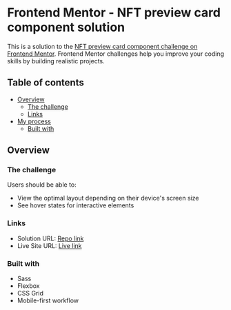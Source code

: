 # Frontend Mentor - NFT preview card component solution

This is a solution to the [NFT preview card component challenge on Frontend Mentor](https://www.frontendmentor.io/challenges/nft-preview-card-component-SbdUL_w0U). Frontend Mentor challenges help you improve your coding skills by building realistic projects.

## Table of contents

- [Overview](#overview)
  - [The challenge](#the-challenge)
  - [Links](#links)
- [My process](#my-process)
  - [Built with](#built-with)

## Overview

### The challenge

Users should be able to:

- View the optimal layout depending on their device's screen size
- See hover states for interactive elements

### Links

- Solution URL: [Repo link](https://github.com/Gorkish/nft-card-component)
- Live Site URL: [Live link](https://gorkish.github.io/nft-card-component/)

### Built with

- Sass
- Flexbox
- CSS Grid
- Mobile-first workflow
